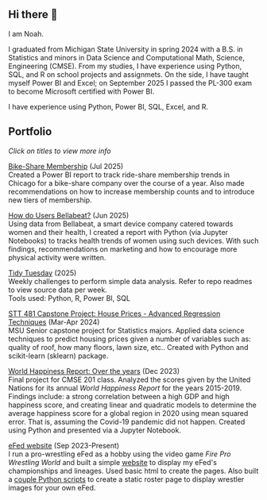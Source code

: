 ## Hi there 👋
I am Noah.

I graduated from Michigan State University in spring 2024 with a B.S. in Statistics and minors in Data Science and Computational Math, Science, Engineering (CMSE). From my studies, I have experience using Python, SQL, and R on school projects and assignmets. On the side, I have taught myself Power BI and Excel; on September 2025 I passed the PL-300 exam to become Microsoft certified with Power BI.

I have experience using Python, Power BI, SQL, Excel, and R.

## Portfolio
*Click on titles to view more info*

[Bike-Share Membership](https://github.com/leenoah390/coursera-case-studies/blob/main/Case%20Study%201%20City%20Bikes.md) (Jul 2025)\
Created a Power BI report to track ride-share membership trends in Chicago for a bike-share company over the course of a year. Also made recommendations on how to increase membership counts and to introduce new tiers of membership.

[How do Users Bellabeat?](https://github.com/leenoah390/coursera-case-studies/blob/main/Case%20Study%202%20Bellabeat.ipynb) (Jun 2025)\
Using data from Bellabeat, a smart device company catered towards women and their health, I created a report with Python (via Jupyter Notebooks) to tracks health trends of women using such devices. With such findings, recommendations on marketing and how to encourage more physical activity were written.

[Tidy Tuesday](https://github.com/leenoah390/tidytuesday_practice) (2025)\
Weekly challenges to perform simple data analysis. Refer to repo readmes to view source data per week.\
Tools used: Python, R, Power BI, SQL

[STT 481 Capstone Project: House Prices - Advanced Regression Techniques](https://github.com/leenoah390/stt481_house_project) (Mar-Apr 2024)\
MSU Senior capstone project for Statistics majors. Applied data science techniques to predict housing prices given a number of variables such as: quality of roof, how many floors, lawn size, etc.. Created with Python and scikit-learn (sklearn) package.

[World Happiness Report: Over the years](https://github.com/leenoah390/World_Happiness_Report/blob/main/world_happiness_report_all.ipynb) (Dec 2023)\
Final project for CMSE 201 class. Analyzed the scores given by the United Nations for its annual *World Happiness Report* for the years 2015-2019. Findings include: a strong correlation between a high GDP and high happiness score, and creating linear and quadratic models to determine the average happiness score for a global region in 2020 using mean squared error. That is, assuming the Covid-19 pandemic did not happen. Created using Python and presented via a Jupyter Notebook.

[eFed website](https://github.com/leenoah390/leenoah390.github.io) (Sep 2023-Present)\
I run a pro-wrestling eFed as a hobby using the video game *Fire Pro Wrestling World* and built a simple [website](https://leenoah390.github.io/) to display my eFed's championships and lineages. Used basic html to create the pages. Also built a [couple Python scripts](https://github.com/leenoah390/fpww_roster_builder) to create a static roster page to display wrestler images for your own eFed.

<!--
**leenoah390/leenoah390** is a ✨ _special_ ✨ repository because its `README.md` (this file) appears on your GitHub profile.

Here are some ideas to get you started:

- 🔭 I’m currently working on ...
- 🌱 I’m currently learning ...
- 👯 I’m looking to collaborate on ...
- 🤔 I’m looking for help with ...
- 💬 Ask me about ...
- 📫 How to reach me: ...
- 😄 Pronouns: ...
- ⚡ Fun fact: ...
-->
